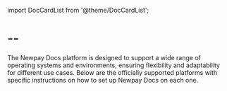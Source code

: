 import DocCardList from '@theme/DocCardList';

# --

The Newpay Docs platform is designed to support a wide range of operating systems and environments,
ensuring flexibility and adaptability for different use cases.
Below are the officially supported platforms with specific instructions on how to set up Newpay Docs on each one.

<DocCardList />

